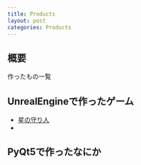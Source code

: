 ```yaml
---
title: Products
layout: post
categories: Products
---
```


## 概要
作ったもの一覧

## UnrealEngineで作ったゲーム
* [星の守り人]({HoshimoriURL}/Hoshimori-Home)
* 

## PyQt5で作ったなにか
